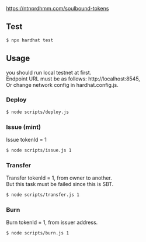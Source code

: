 https://ntnprdhmm.com/soulbound-tokens

## Test 
```bash
$ npx hardhat test
```

## Usage
you should run local testnet at first.  
Endpoint URL must be as follows: http://localhost:8545,  
Or change network config in hardhat.config.js.

### Deploy
```bash
$ node scripts/deploy.js
```

### Issue (mint)
Issue tokenId = 1
```bash
$ node scripts/issue.js 1
```

### Transfer
Transfer tokenId = 1, from owner to another.  
But this task must be failed since this is SBT.
```bash
$ node scripts/transfer.js 1
```

### Burn
Burn tokenId = 1, from issuer address. 
```bash
$ node scripts/burn.js 1
```
